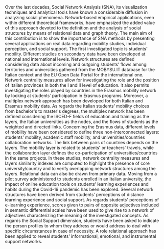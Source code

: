 Over the last decades, Social Network Analysis (SNA), its visualization techniques and analytical tools have known a considerable diffusion in analyzing social phenomena. Network-based empirical applications, even within different theoretical frameworks, have emphasized the added value of this approach devoted to the definition and the analysis of social structures by means of relational data and graph theory. 
The main aim of this contribution is to show the importance of SNA methods by presenting several applications on real data regarding mobility studies, individual perception, and social support. 
The first investigated topic is students' mobility. Different studies on secondary data have been developed at national and international levels. Network structures are defined considering data about incoming and outgoing students' flows among territories and universities gathered from the MOBYSU.IT database for the Italian context and the EU Open Data Portal for the international one. Network centrality measures allow for investigating the role and the position of Italian provinces in both the I and II level of education. It also permits investigating the roles played by countries in the Erasmus mobility network by looking at students' participation in Erasmus programs. 
Moreover, a multiplex network approach has been developed for both Italian and Erasmus mobility data. As regards the Italian students' mobility choices from bachelor's to master's degrees, the multiplex network has been defined considering the ISCED-F fields of education and training as the layers, the Italian universities as the nodes, and the flows of students as the weighted and directed links. Concerning the Erasmus data, different levels of mobility have been considered to define three non-interconnected layers: students' mobility, academic staff mobility, and universities/countries collaboration networks. The link between pairs of countries depends on the layers. The mobility layer is related to students' or teachers' travels, while the collaboration layer defines the co-participation of universities/countries in the same projects. In these studies, network centrality measures and layers similarity indexes are computed to highlight the presence of core university/country and to verify overlapping network structures among the layers. 
Relational data can also be drawn from primary data. Moving from a pilot survey administered to students enrolled in an Italian university, the impact of online education tools on students' learning experiences and habits during the Covid-19 pandemic has been explored. Several network structures have been derived from students' perceptions of distance learning experience and social support. As regards students' perceptions of e-learning experience, scores given to pairs of opposite adjectives included in semantic differential scales have been used to give rise to a network of adjectives characterizing the meaning of the investigated concepts. As regards the Social Support dimension, students have been asked to indicate the person profiles to whom they address or would address to deal with specific circumstances in case of necessity. A role relational approach has been applied to reveal students' informational, emotional, and instrumental support networks.